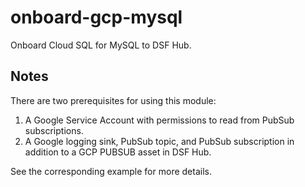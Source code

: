 # onboard-gcp-mysql

Onboard Cloud SQL for MySQL to DSF Hub.

## Notes
There are two prerequisites for using this module:
1. A Google Service Account with permissions to read from PubSub subscriptions.
2. A Google logging sink, PubSub topic, and PubSub subscription in addition to a GCP PUBSUB asset in DSF Hub.

See the corresponding example for more details.
